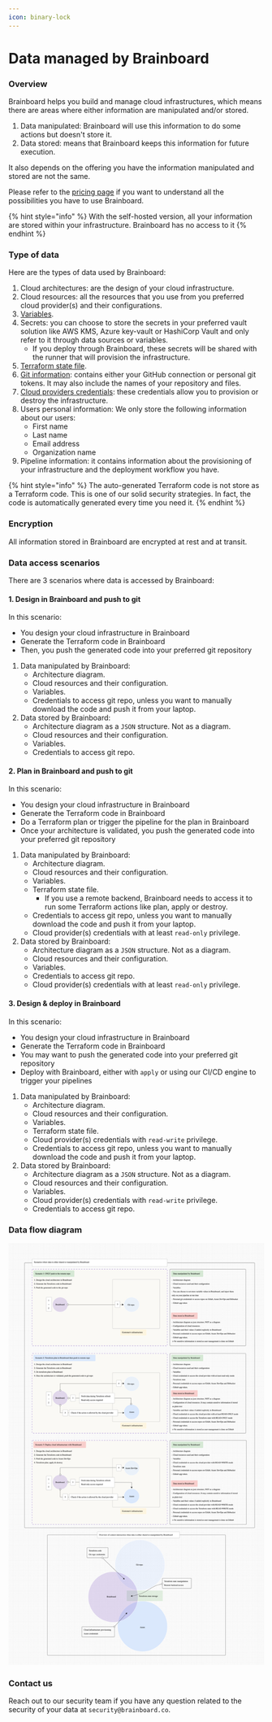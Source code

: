 ```yaml
---
icon: binary-lock
---
```


# Data managed by Brainboard

### Overview

Brainboard helps you build and manage cloud infrastructures, which means there are areas where either information are manipulated and/or stored.

1. Data manipulated: Brainboard will use this information to do some actions but doesn't store it.
2. Data stored: means that Brainboard keeps this information for future execution.

It also depends on the offering you have the information manipulated and stored are not the same.

Please refer to the [pricing page](https://www.brainboard.co/pricing) if you want to understand all the possibilities you have to use Brainboard.

{% hint style="info" %}
With the self-hosted version, all your information are stored within your infrastructure. Brainboard has no access to it
{% endhint %}



### Type of data

Here are the types of data used by Brainboard:

1. Cloud architectures: are the design of your cloud infrastructure.
2. Cloud resources: all the resources that you use from you preferred cloud provider(s) and their configurations.
3. [Variables](../input-output/variables.md).
4. Secrets: you can choose to store the secrets in your preferred vault solution like AWS KMS, Azure key-vault or HashiCorp Vault and only refer to it through data sources or variables.
   * If you deploy through Brainboard, these secrets will be shared with the runner that will provision the infrastructure.
5. [Terraform state file](https://developer.hashicorp.com/terraform/language/state).
6. [Git information](../settings/integrations/git-configuration/): contains either your GitHub connection or personal git tokens. It may also include the names of your repository and files.
7. [Cloud providers credentials](../data/cloud-providers/): these credentials allow you to provision or destroy the infrastructure.
8. Users personal information: We only store the following information about our users:
   * First name
   * Last name
   * Email address
   * Organization name
9. Pipeline information: it contains information about the provisioning of your infrastructure and the deployment workflow you have.

{% hint style="info" %}
The auto-generated Terraform code is not store as a Terraform code. This is one of our solid security strategies. In fact, the code is automatically generated every time you need it.
{% endhint %}

### Encryption

All information stored in Brainboard are encrypted at rest and at transit.

### Data access scenarios

There are 3 scenarios where data is accessed by Brainboard:

#### 1. Design in Brainboard and push to git

In this scenario:

* You design your cloud infrastructure in Brainboard
* Generate the Terraform code in Brainboard
* Then, you push the generated code into your preferred git repository

1. Data manipulated by Brainboard:
   * Architecture diagram.
   * Cloud resources and their configuration.
   * Variables.
   * Credentials to access git repo, unless you want to manually download the code and push it from your laptop.
2. Data stored by Brainboard:
   * Architecture diagram as a `JSON` structure. Not as a diagram.
   * Cloud resources and their configuration.
   * Variables.
   * Credentials to access git repo.

#### 2. Plan in Brainboard and push to git

In this scenario:

* You design your cloud infrastructure in Brainboard
* Generate the Terraform code in Brainboard
* Do a Terraform plan or trigger the pipeline for the plan in Brainboard
* Once your architecture is validated, you push the generated code into your preferred git repository

1. Data manipulated by Brainboard:
   * Architecture diagram.
   * Cloud resources and their configuration.
   * Variables.
   * Terraform state file.
     * If you use a remote backend, Brainboard needs to access it to run some Terraform actions like plan, apply or destroy.
   * Credentials to access git repo, unless you want to manually download the code and push it from your laptop.
   * Cloud provider(s) credentials with at least `read-only` privilege.
2. Data stored by Brainboard:
   * Architecture diagram as a `JSON` structure. Not as a diagram.
   * Cloud resources and their configuration.
   * Variables.
   * Credentials to access git repo.
   * Cloud provider(s) credentials with at least `read-only` privilege.

#### 3. Design & deploy in Brainboard

In this scenario:

* You design your cloud infrastructure in Brainboard
* Generate the Terraform code in Brainboard
* You may want to push the generated code into your preferred git repository
* Deploy with Brainboard, either with `apply` or using our CI/CD engine to trigger your pipelines

1. Data manipulated by Brainboard:
   * Architecture diagram.
   * Cloud resources and their configuration.
   * Variables.
   * Terraform state file.
   * Cloud provider(s) credentials with `read-write` privilege.
   * Credentials to access git repo, unless you want to manually download the code and push it from your laptop.
2. Data stored by Brainboard:
   * Architecture diagram as a `JSON` structure. Not as a diagram.
   * Cloud resources and their configuration.
   * Variables.
   * Cloud provider(s) credentials with `read-write` privilege.
   * Credentials to access git repo.

### Data flow diagram

![Brainboard data flow](../.gitbook/assets/data-flow.png)

### Contact us

Reach out to our security team if you have any question related to the security of your data at `security@brainboard.co`.
